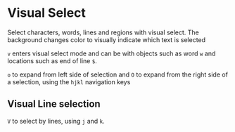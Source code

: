 # Visual Select

Select characters, words, lines and regions with visual select.  The background changes color to visually indicate which text is selected

`v` enters visual select mode and can be with objects such as word `w` and locations such as end of line `$`.

`o` to expand from left side of selection and `O` to expand from the right side of a selection, using the `hjkl` navigation keys


## Visual Line selection

`V` to select by lines, using `j` and `k`.


